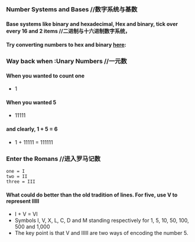 ### Number Systems and Bases //数字系统与基数
#### Base systems like binary and hexadecimal, Hex and binary, tick over every 16 and 2 items //二进制与十六进制数字系统，
#### Try converting numbers to hex and binary [here](https://instacalc.com/1439):
### Way back when :Unary Numbers //一元数
#### When you wanted to count one
- 1
#### When you wanted 5
- 11111

#### and clearly, 1 + 5 = 6
- 1 + 11111 = 111111

### Enter the Romans //进入罗马记数
```
one = I
two = II
three = III
```

#### What could do better than the old tradition of lines. For five, use V to represent IIIII
- I + V = VI
- Symbols I, V, X, L, C, D and M standing respectively for 1, 5, 10, 50, 100, 500 and 1,000
- The key point is that V and IIIII are two ways of encoding the number 5.

###
